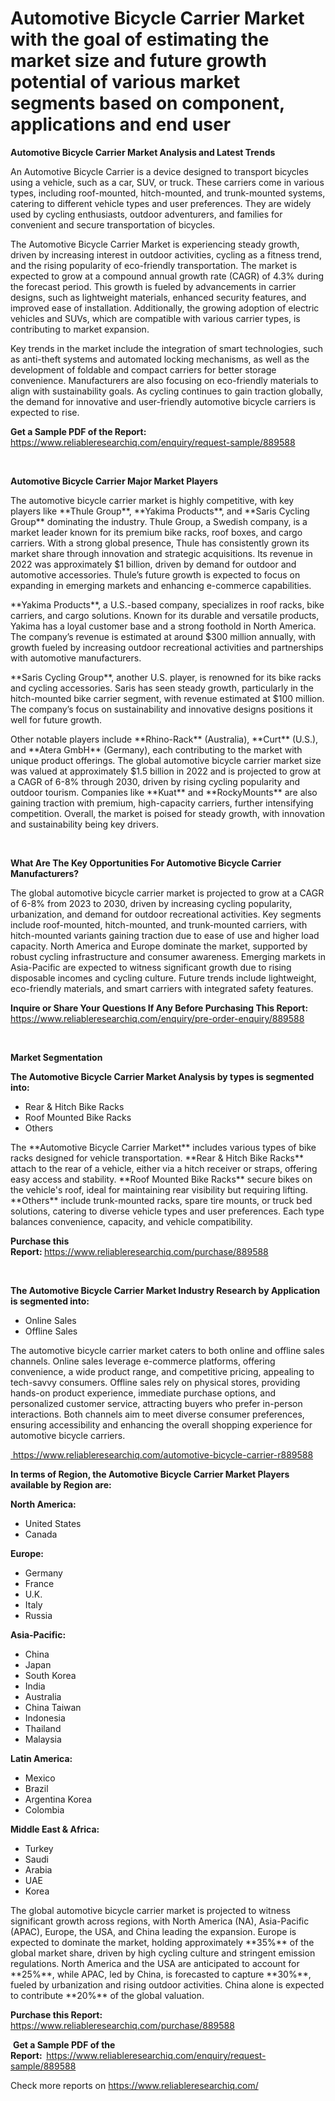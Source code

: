 <p><h1>Automotive Bicycle Carrier Market with the goal of estimating the market size and future growth potential of various market segments based on component, applications and end user</h1></p><p><strong>Automotive Bicycle Carrier Market Analysis and Latest Trends</strong></p>
<p><p>An Automotive Bicycle Carrier is a device designed to transport bicycles using a vehicle, such as a car, SUV, or truck. These carriers come in various types, including roof-mounted, hitch-mounted, and trunk-mounted systems, catering to different vehicle types and user preferences. They are widely used by cycling enthusiasts, outdoor adventurers, and families for convenient and secure transportation of bicycles.</p><p>The Automotive Bicycle Carrier Market is experiencing steady growth, driven by increasing interest in outdoor activities, cycling as a fitness trend, and the rising popularity of eco-friendly transportation. The market is expected to grow at a compound annual growth rate (CAGR) of 4.3% during the forecast period. This growth is fueled by advancements in carrier designs, such as lightweight materials, enhanced security features, and improved ease of installation. Additionally, the growing adoption of electric vehicles and SUVs, which are compatible with various carrier types, is contributing to market expansion.</p><p>Key trends in the market include the integration of smart technologies, such as anti-theft systems and automated locking mechanisms, as well as the development of foldable and compact carriers for better storage convenience. Manufacturers are also focusing on eco-friendly materials to align with sustainability goals. As cycling continues to gain traction globally, the demand for innovative and user-friendly automotive bicycle carriers is expected to rise.</p></p>
<p><strong>Get a Sample PDF of the Report:&nbsp;</strong> <a href="https://www.reliableresearchiq.com/enquiry/request-sample/889588?utm_campaign=104&utm_medium=2&utm_source=Github&utm_content=ia&utm_term=22012025&utm_id=automotive-bicycle-carrier">https://www.reliableresearchiq.com/enquiry/request-sample/889588</a></p>
<p>&nbsp;</p>
<p><strong>Automotive Bicycle Carrier Major Market Players</strong></p>
<p><p>The automotive bicycle carrier market is highly competitive, with key players like **Thule Group**, **Yakima Products**, and **Saris Cycling Group** dominating the industry. Thule Group, a Swedish company, is a market leader known for its premium bike racks, roof boxes, and cargo carriers. With a strong global presence, Thule has consistently grown its market share through innovation and strategic acquisitions. Its revenue in 2022 was approximately $1 billion, driven by demand for outdoor and automotive accessories. Thule’s future growth is expected to focus on expanding in emerging markets and enhancing e-commerce capabilities.</p><p>**Yakima Products**, a U.S.-based company, specializes in roof racks, bike carriers, and cargo solutions. Known for its durable and versatile products, Yakima has a loyal customer base and a strong foothold in North America. The company’s revenue is estimated at around $300 million annually, with growth fueled by increasing outdoor recreational activities and partnerships with automotive manufacturers.</p><p>**Saris Cycling Group**, another U.S. player, is renowned for its bike racks and cycling accessories. Saris has seen steady growth, particularly in the hitch-mounted bike carrier segment, with revenue estimated at $100 million. The company’s focus on sustainability and innovative designs positions it well for future growth.</p><p>Other notable players include **Rhino-Rack** (Australia), **Curt** (U.S.), and **Atera GmbH** (Germany), each contributing to the market with unique product offerings. The global automotive bicycle carrier market size was valued at approximately $1.5 billion in 2022 and is projected to grow at a CAGR of 6-8% through 2030, driven by rising cycling popularity and outdoor tourism. Companies like **Kuat** and **RockyMounts** are also gaining traction with premium, high-capacity carriers, further intensifying competition. Overall, the market is poised for steady growth, with innovation and sustainability being key drivers.</p></p>
<p>&nbsp;</p>
<p><strong>What Are The Key Opportunities For Automotive Bicycle Carrier Manufacturers?</strong></p>
<p><p>The global automotive bicycle carrier market is projected to grow at a CAGR of 6-8% from 2023 to 2030, driven by increasing cycling popularity, urbanization, and demand for outdoor recreational activities. Key segments include roof-mounted, hitch-mounted, and trunk-mounted carriers, with hitch-mounted variants gaining traction due to ease of use and higher load capacity. North America and Europe dominate the market, supported by robust cycling infrastructure and consumer awareness. Emerging markets in Asia-Pacific are expected to witness significant growth due to rising disposable incomes and cycling culture. Future trends include lightweight, eco-friendly materials, and smart carriers with integrated safety features.</p></p>
<p><strong>Inquire or Share Your Questions If Any Before Purchasing This Report:</strong> <a href="https://www.reliableresearchiq.com/enquiry/pre-order-enquiry/889588?utm_campaign=104&utm_medium=2&utm_source=Github&utm_content=ia&utm_term=22012025&utm_id=automotive-bicycle-carrier">https://www.reliableresearchiq.com/enquiry/pre-order-enquiry/889588</a></p>
<p>&nbsp;</p>
<p><strong>Market Segmentation</strong></p>
<p><strong>The Automotive Bicycle Carrier Market Analysis by types is segmented into:</strong></p>
<p><ul><li>Rear & Hitch Bike Racks</li><li>Roof Mounted Bike Racks</li><li>Others</li></ul></p>
<p><p>The **Automotive Bicycle Carrier Market** includes various types of bike racks designed for vehicle transportation. **Rear & Hitch Bike Racks** attach to the rear of a vehicle, either via a hitch receiver or straps, offering easy access and stability. **Roof Mounted Bike Racks** secure bikes on the vehicle's roof, ideal for maintaining rear visibility but requiring lifting. **Others** include trunk-mounted racks, spare tire mounts, or truck bed solutions, catering to diverse vehicle types and user preferences. Each type balances convenience, capacity, and vehicle compatibility.</p></p>
<p><strong>Purchase this Report:&nbsp;</strong><a href="https://www.reliableresearchiq.com/purchase/889588?utm_campaign=104&utm_medium=2&utm_source=Github&utm_content=ia&utm_term=22012025&utm_id=automotive-bicycle-carrier">https://www.reliableresearchiq.com/purchase/889588</a></p>
<p>&nbsp;</p>
<p><strong>The Automotive Bicycle Carrier Market Industry Research by Application is segmented into:</strong></p>
<p><ul><li>Online Sales</li><li>Offline Sales</li></ul></p>
<p><p>The automotive bicycle carrier market caters to both online and offline sales channels. Online sales leverage e-commerce platforms, offering convenience, a wide product range, and competitive pricing, appealing to tech-savvy consumers. Offline sales rely on physical stores, providing hands-on product experience, immediate purchase options, and personalized customer service, attracting buyers who prefer in-person interactions. Both channels aim to meet diverse consumer preferences, ensuring accessibility and enhancing the overall shopping experience for automotive bicycle carriers.</p></p>
<p><a href="https://www.reliableresearchiq.com/automotive-bicycle-carrier-r889588?utm_campaign=104&utm_medium=2&utm_source=Github&utm_content=ia&utm_term=22012025&utm_id=automotive-bicycle-carrier">&nbsp;https://www.reliableresearchiq.com/automotive-bicycle-carrier-r889588</a></p>
<p><strong>In terms of Region, the Automotive Bicycle Carrier Market Players available by Region are:</strong></p>
<p>
    <p> <strong> North America: </strong>
        <ul>
            <li>United States</li>
            <li>Canada</li>
        </ul>
        </p> 
    <p> <strong> Europe: </strong>
        <ul>
            <li>Germany</li>
            <li>France</li>
            <li>U.K.</li>
            <li>Italy</li>
            <li>Russia</li>
        </ul>
        </p> 
    <p> <strong> Asia-Pacific: </strong>
        <ul>
            <li>China</li>
            <li>Japan</li>
            <li>South Korea</li>
            <li>India</li>
            <li>Australia</li>
            <li>China Taiwan</li>
            <li>Indonesia</li>
            <li>Thailand</li>
            <li>Malaysia</li>
        </ul>
        </p> 
    <p> <strong> Latin America: </strong>
        <ul>
            <li>Mexico</li>
            <li>Brazil</li>
            <li>Argentina Korea</li>
            <li>Colombia</li>
        </ul>
        </p> 
    <p> <strong> Middle East & Africa: </strong>
        <ul>
            <li>Turkey</li>
            <li>Saudi</li>
            <li>Arabia</li>
            <li>UAE</li>
            <li>Korea</li>
        </ul>
    </p>
    </p>
<p><p>The global automotive bicycle carrier market is projected to witness significant growth across regions, with North America (NA), Asia-Pacific (APAC), Europe, the USA, and China leading the expansion. Europe is expected to dominate the market, holding approximately **35%** of the global market share, driven by high cycling culture and stringent emission regulations. North America and the USA are anticipated to account for **25%**, while APAC, led by China, is forecasted to capture **30%**, fueled by urbanization and rising outdoor activities. China alone is expected to contribute **20%** of the global valuation.</p></p>
<p><strong>Purchase this Report: </strong><a href="https://www.reliableresearchiq.com/purchase/889588?utm_campaign=104&utm_medium=2&utm_source=Github&utm_content=ia&utm_term=22012025&utm_id=automotive-bicycle-carrier">https://www.reliableresearchiq.com/purchase/889588</a></p>
<p>&nbsp;<strong>Get a Sample PDF of the Report:&nbsp;&nbsp;</strong><a href="https://www.reliableresearchiq.com/enquiry/request-sample/889588?utm_campaign=104&utm_medium=2&utm_source=Github&utm_content=ia&utm_term=22012025&utm_id=automotive-bicycle-carrier">https://www.reliableresearchiq.com/enquiry/request-sample/889588</a></p>
<p><strong></strong></p>
<p>Check more reports on <a href="https://www.reliableresearchiq.com/?utm_campaign=104&utm_medium=2&utm_source=Github&utm_content=ia&utm_term=22012025&utm_id=automotive-bicycle-carrier">https://www.reliableresearchiq.com/</a></p>